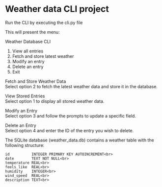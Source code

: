 # Weather data CLI project


Run the CLI by executing the cli.py file

This will present the menu: 

Weather Database CLI
1. View all entries
2. Fetch and store latest weather
3. Modify an entry
4. Delete an entry
5. Exit

Fetch and Store Weather Data<br>
Select option 2 to fetch the latest weather data and store it in the database.<br>

View Stored Entries<br>
Select option 1 to display all stored weather data.<br>

Modify an Entry<br>
Select option 3 and follow the prompts to update a specific field.<br>

Delete an Entry<br>
Select option 4 and enter the ID of the entry you wish to delete.<br>

The SQLite database (weather_data.db) contains a weather table with the following structure:

```
id          INTEGER PRIMARY KEY AUTOINCREMENT<br>
date        TEXT NOT NULL<br>
temperature REAL<br>
feels_like  REAL<br>
humidity    INTEGER<br>
wind_speed  REAL<br>
description TEXT<br>
```


